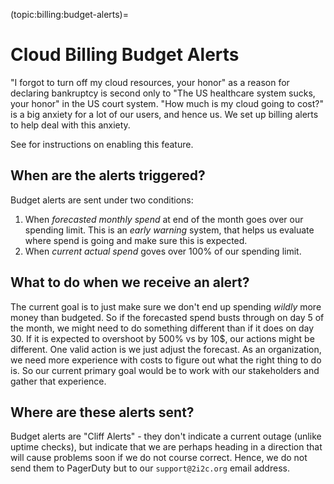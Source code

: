 (topic:billing:budget-alerts)=
# Cloud Billing Budget Alerts

"I forgot to turn off my cloud resources, your honor" as a reason for declaring
bankruptcy is second only to "The US healthcare system sucks, your honor" in the
US court system. "How much is my cloud going to cost?" is a big anxiety for a lot
of our users, and hence us. We set up billing alerts to help deal with this anxiety.

See [](howto:enable-budget-alerts) for instructions on enabling this feature.

## When are the alerts triggered?

Budget alerts are sent under two conditions:

1. When *forecasted monthly spend* at end of the month goes over our spending limit.
   This is an *early warning* system, that helps us evaluate where spend is going
   and make sure this is expected.
2. When *current actual spend* goves over 100% of our spending limit.

## What to do when we receive an alert?

The current goal is to just make sure we don't end up spending *wildly* more money
than budgeted. So if the forecasted spend busts through on day 5 of the month,
we might need to do something different than if it does on day 30. If it is expected
to overshoot by 500% vs by 10$, our actions might be different. One valid action is
we just adjust the forecast. As an organization, we need more experience with costs
to figure out what the right thing to do is. So our current primary goal would
be to work with our stakeholders and gather that experience.

## Where are these alerts sent?

Budget alerts are "Cliff Alerts" - they don't indicate a current outage (unlike
uptime checks), but indicate that we are perhaps heading in a direction that will
cause problems soon if we do not course correct. Hence, we do not send them to
PagerDuty but to our `support@2i2c.org` email address.
